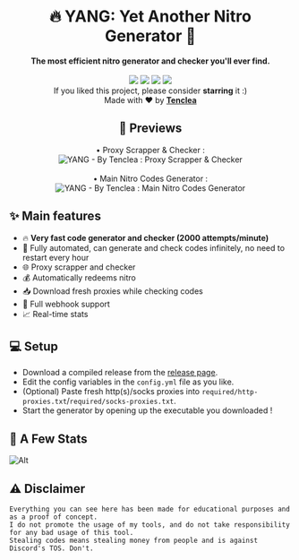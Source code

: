 <h1 align="center">🔥 YANG: Yet Another Nitro Generator 🚀</h1>
<p align="center">
  <b>The most efficient nitro generator and checker you'll ever find.</b><br><br>
  <a href="https://github.com/Tenclea/YANG//"><img src="https://img.shields.io/github/languages/code-size/Tenclea/YANG?color=green&cacheSeconds=300"/></a>
  <a href="https://github.com/Tenclea/YANG"><img src="https://visitor-badge.laobi.icu/badge?page_id=tenclea.YANG"/></a>
  <a href="https://github.com/Tenclea/YANG/releases/"><img src="https://shields.io/github/downloads/tenclea/YANG/total?label=downloads&color=yellow&style=flat&cacheSeconds=300"/></a>
  <a href="https://github.com/Tenclea/YANG/releases"><img src="https://img.shields.io/github/v/release/Tenclea/YANG?label=version&color=orange&cacheSeconds=300"/></a>

  <br>
  If you liked this project, please consider <b>starring</b> it :)
  <br>
  Made with ❤ by <b><a href="https://github.com/tenclea">Tenclea</a></b>
</p>

<h2 align="center">👀 Previews</h2>

<p align="center">
   • Proxy Scrapper & Checker : <br>
   <img src="https://i.imgur.com/PQElB3e.png" title="YANG - By Tenclea : Proxy Scrapper & Checker"/>
   <br><br>
   • Main Nitro Codes Generator : <br>
   <img src="https://i.imgur.com/4QlDMU9.png" title="YANG - By Tenclea : Main Nitro Codes Generator"/>
</p>

## ✨ Main features

* 🔥 **Very fast code generator and checker (2000 attempts/minute)**
* 🤖 Fully automated, can generate and check codes infinitely, no need to restart every hour
* 🌐 Proxy scrapper and checker
* 💰 Automatically redeems nitro
* 📥 Download fresh proxies while checking codes
* 🔔 Full webhook support
* 📈 Real-time stats

## 💻 Setup
* Download a compiled release from the [release page](https://github.com/Tenclea/YANG/releases).
* Edit the config variables in the `config.yml` file as you like.
* (Optional) Paste fresh http(s)/socks proxies into `required/http-proxies.txt`/`required/socks-proxies.txt`.
* Start the generator by opening up the executable you downloaded !

## 📝 A Few Stats
![Alt](https://repobeats.axiom.co/api/embed/13c3726d8a52485e2909772a033ef3ccc013a19f.svg "Repobeats analytics image")

## ⚠ Disclaimer

`Everything you can see here has been made for educational purposes and as a proof of concept.`  
`I do not promote the usage of my tools, and do not take responsibility for any bad usage of this tool.`  
`Stealing codes means stealing money from people and is against Discord's TOS. Don't.`
